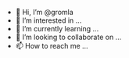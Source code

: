 - 👋 Hi, I’m @gromla
- 👀 I’m interested in ...
- 🌱 I’m currently learning ...
- 💞️ I’m looking to collaborate on ...
- 📫 How to reach me ...

<!---
gromla/gromla is a ✨ special ✨ repository because its `README.md` (this file) appears on your GitHub profile.
You can click the Preview link to take a look at your changes.
--->
